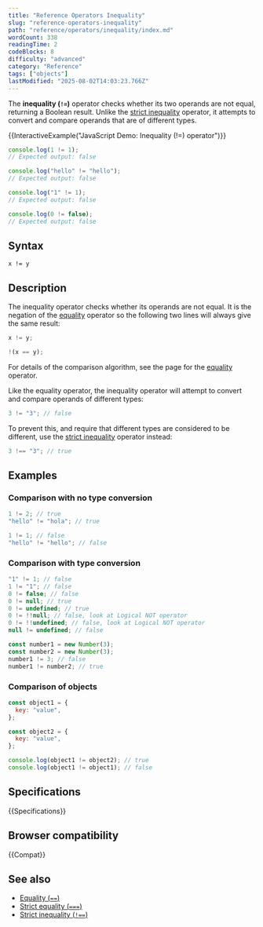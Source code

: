 ```yaml
---
title: "Reference Operators Inequality"
slug: "reference-operators-inequality"
path: "reference/operators/inequality/index.md"
wordCount: 338
readingTime: 2
codeBlocks: 8
difficulty: "advanced"
category: "Reference"
tags: ["objects"]
lastModified: "2025-08-02T14:03:23.766Z"
---
```



The **inequality (`!=`)** operator checks whether its two operands are not
equal, returning a Boolean result.
Unlike the [strict inequality](/en-US/docs/Web/JavaScript/Reference/Operators/Strict_inequality) operator,
it attempts to convert and compare operands that are of different types.

{{InteractiveExample("JavaScript Demo: Inequality (!=) operator")}}

```js interactive-example
console.log(1 != 1);
// Expected output: false

console.log("hello" != "hello");
// Expected output: false

console.log("1" != 1);
// Expected output: false

console.log(0 != false);
// Expected output: false
```

## Syntax

```js-nolint
x != y
```

## Description

The inequality operator checks whether its operands are not equal. It is the negation
of the [equality](/en-US/docs/Web/JavaScript/Reference/Operators/Equality)
operator so the following two lines will always give the same result:

```js
x != y;

!(x == y);
```

For details of the comparison algorithm, see the page for the [equality](/en-US/docs/Web/JavaScript/Reference/Operators/Equality) operator.

Like the equality operator, the inequality operator will attempt to convert and compare
operands of different types:

```js
3 != "3"; // false
```

To prevent this, and require that different types are considered to be different, use
the [strict inequality](/en-US/docs/Web/JavaScript/Reference/Operators/Strict_inequality) operator instead:

```js
3 !== "3"; // true
```

## Examples

### Comparison with no type conversion

```js
1 != 2; // true
"hello" != "hola"; // true

1 != 1; // false
"hello" != "hello"; // false
```

### Comparison with type conversion

```js
"1" != 1; // false
1 != "1"; // false
0 != false; // false
0 != null; // true
0 != undefined; // true
0 != !!null; // false, look at Logical NOT operator
0 != !!undefined; // false, look at Logical NOT operator
null != undefined; // false

const number1 = new Number(3);
const number2 = new Number(3);
number1 != 3; // false
number1 != number2; // true
```

### Comparison of objects

```js
const object1 = {
  key: "value",
};

const object2 = {
  key: "value",
};

console.log(object1 != object2); // true
console.log(object1 != object1); // false
```

## Specifications

{{Specifications}}

## Browser compatibility

{{Compat}}

## See also

- [Equality (`==`)](/en-US/docs/Web/JavaScript/Reference/Operators/Equality)
- [Strict equality (`===`)](/en-US/docs/Web/JavaScript/Reference/Operators/Strict_equality)
- [Strict inequality (`!==`)](/en-US/docs/Web/JavaScript/Reference/Operators/Strict_inequality)
